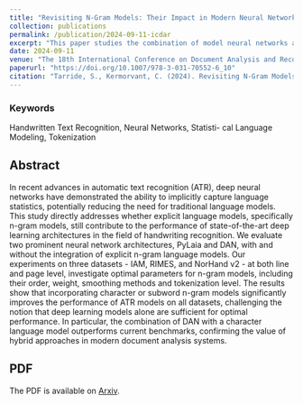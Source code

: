 ```yaml
---
title: "Revisiting N-Gram Models: Their Impact in Modern Neural Networks for Handwritten Text Recognition"
collection: publications
permalink: /publication/2024-09-11-icdar
excerpt: "This paper studies the combination of model neural networks and statistical language modeling to improve automatic text recognition.<br/><img src='/images/article-2024-ngram.png'>"
date: 2024-09-11
venue: "The 18th International Conference on Document Analysis and Recognition (ICDAR), 2024"
paperurl: "https://doi.org/10.1007/978-3-031-70552-6_10"
citation: "Tarride, S., Kermorvant, C. (2024). Revisiting N-Gram Models: Their Impact in Modern Neural Networks for Handwritten Text Recognition. In: Barney Smith, E.H., Liwicki, M., Peng, L. (eds) Document Analysis and Recognition - ICDAR 2024. ICDAR 2024. Lecture Notes in Computer Science, vol 14809. Springer, Cham. https://doi.org/10.1007/978-3-031-70552-6_10"
---
```


### Keywords 
Handwritten Text Recognition, Neural Networks, Statisti-
cal Language Modeling, Tokenization

## Abstract
In recent advances in automatic text recognition (ATR), deep neural networks have demonstrated the ability to implicitly capture language statistics, potentially reducing the need for traditional language models. This study directly addresses whether explicit language models, specifically n-gram models, still contribute to the performance of state-of-the-art deep learning architectures in the field of handwriting recognition. We evaluate two prominent neural network architectures, PyLaia and DAN, with and without the integration of explicit n-gram language models. Our experiments on three datasets - IAM, RIMES, and NorHand v2 - at both line and page level, investigate optimal parameters for n-gram models, including their order, weight, smoothing methods and tokenization level. The results show that incorporating character or subword n-gram models significantly improves the performance of ATR models on all datasets, challenging the notion that deep learning models alone are sufficient for optimal performance. In particular, the combination of DAN with a character language model outperforms current benchmarks, confirming the value of hybrid approaches in modern document analysis systems.

## PDF
The PDF is available on [Arxiv](https://arxiv.org/pdf/2404.19317).
